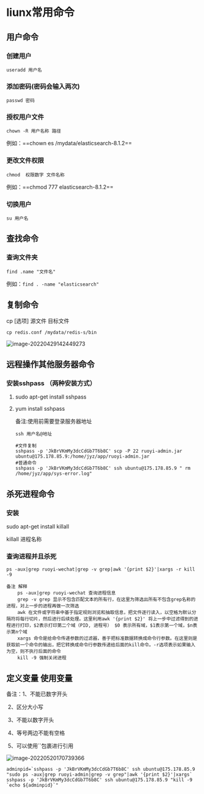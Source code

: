 # liunx常用命令

## 用户命令

### 创建用户

`useradd 用户名`

### 添加密码(密码会输入两次)

`passwd 密码`

### 授权用户文件

`chown -R 用户名称 路径`

例如：==chown es /mydata/elasticsearch-8.1.2==

### 更改文件权限

`chmod  权限数字 文件名称`

例如：==chmod 777 elasticsearch-8.1.2==

### 切换用户

`su 用户名`



## 查找命令

### 查询文件夹

`find .name "文件名"`

例如：`find . -name "elasticsearch"`



## 复制命令

cp [选项] 源文件 目标文件

`cp redis.conf /mydata/redis-s/bin`

![image-20220429142449273](https://gitee.com/finallylover/imgupload/raw/master/img/image-20220429142449273.png)

## 远程操作其他服务器命令

### 安装sshpass （两种安装方式）

1. sudo apt-get install sshpass

2. yum install sshpass

   备注:使用前需要登录服务器地址
   
   `ssh 用户名@地址`
   
   ```shell
   #文件复制
   sshpass -p 'JkBrVKmMy3dcCdGb7T6b8C' scp -P 22 ruoyi-admin.jar ubuntu@175.178.85.9:/home/jyz/app/ruoyi-admin.jar
   #普通命令
   sshpass -p 'JkBrVKmMy3dcCdGb7T6b8C' ssh ubuntu@175.178.85.9 " rm  /home/jyz/app/sys-error.log"
   
   ```
   
   

## 杀死进程命令

###  安装

 sudo apt-get install killall

killall 进程名称

### 查询进程并且杀死

```shell
ps -aux|grep ruoyi-wechat|grep -v grep|awk '{print $2}'|xargs -r kill -9

备注 解释
	ps -aux|grep ruoyi-wechat 查询进程信息
	grep -v grep 显示不包含匹配文本的所有行，在这里为筛选出所有不包含grep名称的进程，对上一步的进程再做一次筛选
	awk 在文件或字符串中基于指定规则浏览和抽取信息，把文件逐行读入，以空格为默认分隔符将每行切片，然后进行后续处理。这里利用awk '{print $2}' 将上一步中过滤得到的进程进行打印，$2表示打印第二个域（PID, 进程号） $0 表示所有域，$1表示第一个域，$n表示第n个域
	xargs 命令是给命令传递参数的过滤器，善于把标准数据转换成命令行参数。在这里则是获取前一个命令的输出，把它转换成命令行参数传递给后面的kill命令。-r选项表示如果输入为空，则不执行后面的命令
	kill -9 强制关闭进程
```

## 定义变量 使用变量

备注：1、不能已数字开头 

​			2、区分大小写

​			3、不能以数字开头

​			4、等号两边不能有空格

​			5、可以使用``包裹进行引用

![image-20220520170739366](https://gitee.com/finallylover/imgupload/raw/master/img/image-20220520170739366.png)

```shell
adminpid=`sshpass -p 'JkBrVKmMy3dcCdGb7T6b8C' ssh ubuntu@175.178.85.9 "sudo ps -aux|grep ruoyi-admin|grep -v grep"|awk '{print $2}'|xargs`
sshpass -p 'JkBrVKmMy3dcCdGb7T6b8C' ssh ubuntu@175.178.85.9 "kill -9 `echo ${adminpid}`"
```

